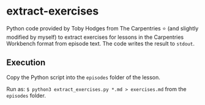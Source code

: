 # extract-exercises

Python code provided by Toby Hodges from The Carpentries ⭐ (and slightly modified by myself) to extract exercises for lessons in the Carpentries Workbench format from episode text.
The code writes the result to `stdout`.

## Execution

Copy the Python script into the `episodes` folder of the lesson.

Run as: 
`$ python3 extract_exercises.py *.md > exercises.md` from the `episodes` folder.
